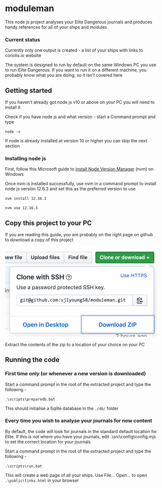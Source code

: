 # moduleman
This node js project analyses your Elite Dangerous journals
and produces handy references for all of your ships and modules
### Current status
Currently only one output is created - a list of your ships with
links to coriolis.io website

The system is designed to run by default on the same Windows PC you use to
run Elite Dangerous. If you want to run it on a different machine, you probably know what you are doing, so it isn't covered here

## Getting started

If you haven't already got node js v10 or above on your PC you will need to install it

Check if you have node js and what version - start a Command prompt and type

`node -v`

If node is already installed at version 10 or higher you can skip the next section
### Installing node js
First, follow this Microsoft guide to
[install Node Version Manager](https://docs.microsoft.com/en-us/windows/nodejs/setup-on-windows) (nvm) on Windows

Once nvm is installed successfully, use nvm in a command prompt to install node js version 12.6.3 and set this as the preferred version to use

`nvm install 12.16.3`

`nvm use 12.16.3`

## Copy this project to your PC

If you are reading this guide, you are probably on the right page on github to
download a copy of this project

![Download a zip of the project](/images/down_zip.png)

Extract the contents of the zip to a location of your choice on your PC

## Running the code
### First time only (or whenever a new version is downloaded)
Start a command prompt in the root of the extracted project and type the following -

`.\scripts\preparedb.bat`

This should initialise a Sqlite database in the `./db/` folder

### Every time you wish to analyse your journals for new content
By default, the code will look for journals in the standard default location for Elite. If this is not where you have your journals, edit .\src\config\config.mjs to set the correct location for your journals

Start a command prompt in the root of the extracted project and type the following -

`.\scripts\run.bat`

This will create a web page of all your ships. Use File... Open... to open
`.\public\links.html` in your browser

